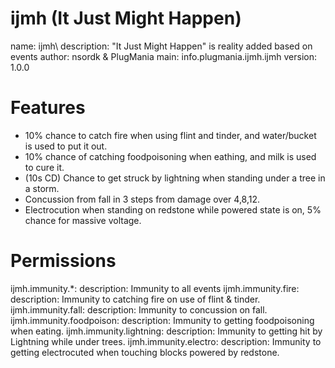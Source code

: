 ijmh (It Just Might Happen)
====

name: ijmh\\
description: "It Just Might Happen" is reality added based on events
author: nsordk & PlugMania
main: info.plugmania.ijmh.ijmh
version: 1.0.0

Features
====
- 10% chance to catch fire when using flint and tinder, and water/bucket is used to put it out.
- 10% chance of catching foodpoisoning when eathing, and milk is used to cure it.
- (10s CD) Chance to get struck by lightning when standing under a tree in a storm.
- Concussion from fall in 3 steps from damage over 4,8,12.
- Electrocution when standing on redstone while powered state is on, 5% chance for massive voltage.

Permissions
====

  ijmh.immunity.*:
    description: Immunity to all events
  ijmh.immunity.fire:
    description: Immunity to catching fire on use of flint & tinder.
  ijmh.immunity.fall:
    description: Immunity to concussion on fall.
  ijmh.immunity.foodpoison:
    description: Immunity to getting foodpoisoning when eating.
  ijmh.immunity.lightning:
    description: Immunity to getting hit by Lightning while under trees.
  ijmh.immunity.electro:
    description: Immunity to getting electrocuted when touching blocks powered by redstone.
              
